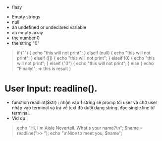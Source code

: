 - flasy 

+   Empty strings
+   null
+   an undefined or undeclared variable
+   an empty array
+   the number 0
+   the string "0"

>   if ("") {
>     echo "this will not print";
>   } elseif (null) {
>     echo "this will not print";
>   } elseif ([]) {
>     echo "this will not print";
>   } elseif (0) {
>     echo "this will not print";
>   } elseif ("0") {
>     echo "this will not print";
>   } else {
>     echo "Finally!"; => this is result
>   }

# User Input: readline().
- function readlint($str) : nhận vào 1 string sẽ promp tới user và chờ user nhập vào terminal và trả về text đó dưới dạng string. đọc single line từ terminal.
- Vid dụ :

>   echo "Hi, I'm Aisle Nevertell. What's your name?\n";
>   $name = readline(">> ");
>   echo "\nNice to meet you, $name";

